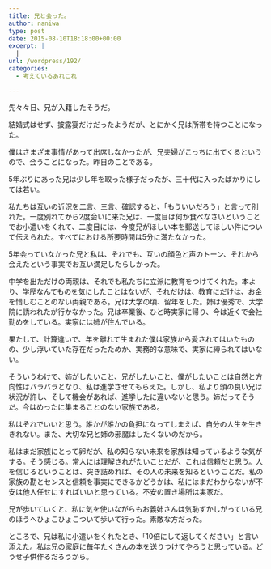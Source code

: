 ```yaml
---
title: 兄と会った。
author: naniwa
type: post
date: 2015-08-10T18:18:00+00:00
excerpt: |
  |
url: /wordpress/192/
categories:
  - 考えているあれこれ

---
```

先々々日、兄が入籍したそうだ。
  
結婚式はせず、披露宴だけだったようだが、とにかく兄は所帯を持つことになった。
  
僕はさまざま事情があって出席しなかったが、兄夫婦がこっちに出てくるというので、会うことになった。昨日のことである。

5年ぶりにあった兄は少し年を取った様子だったが、三十代に入ったばかりにしては若い。

私たちは互いの近況を二言、三言、確認すると、「もういいだろう」と言って別れた。一度別れてから2度会いに来た兄は、一度目は何か食べなさいということでお小遣いをくれて、二度目には、今度兄がほしい本を郵送してほしい件について伝えられた。すべてにおける所要時間は5分に満たなかった。

5年会っていなかった兄と私は、それでも、互いの顔色と声のトーン、それから会えたという事実でお互い満足したらしかった。

中学を出ただけの両親は、それでも私たちに立派に教育をつけてくれた。本より、学歴なんてものを気にしたことはないが、それだけは、教育にだけは、お金を惜しむことのない両親である。兄は大学の頃、留年をした。姉は優秀で、大学院に誘われたが行かなかった。兄は卒業後、ひと時実家に帰り、今は近くで会社勤めをしている。実家には姉が住んでいる。

果たして、計算違いで、年を離れて生まれた僕は家族から愛されてはいたものの、少し浮いていた存在だったためか、実務的な意味で、実家に縛られてはいない。

そういうわけで、姉がしたいこと、兄がしたいこと、僕がしたいことは自然と方向性はバラバラとなり、私は進学させてもらえた。しかし、私より頭の良い兄は状況が許し、そして機会があれば、進学したに違いないと思う。姉だってそうだ。今はめったに集まることのない家族である。

私はそれでいいと思う。誰かが誰かの負担になってしまえば、自分の人生を生ききれない。また、大切な兄と姉の邪魔はしたくないのだから。

私はまだ家族にとって卵だが、私の知らない未来を家族は知っているような気がする。そう感じる。常人には理解されがたいことだが、これは信頼だと思う。人を信じるということは、突き詰めれば、その人の未来を知るということだ。私の家族の勘とセンスと信頼を事実にできるかどうかは、私にはまだわからないが不安は他人任せにすればいいと思っている。不安の置き場所は実家だ。

兄が歩いていくと、私に気を使いながらもお義姉さんは気恥ずかしがっている兄のほうへひょこひょこついて歩いて行った。素敵な方だった。

ところで、兄は私に小遣いをくれたとき、「10倍にして返してください」と言い添えた。私は兄の家庭に毎年たくさんの本を送りつけてやろうと思っている。どうせ子供作るだろうから。